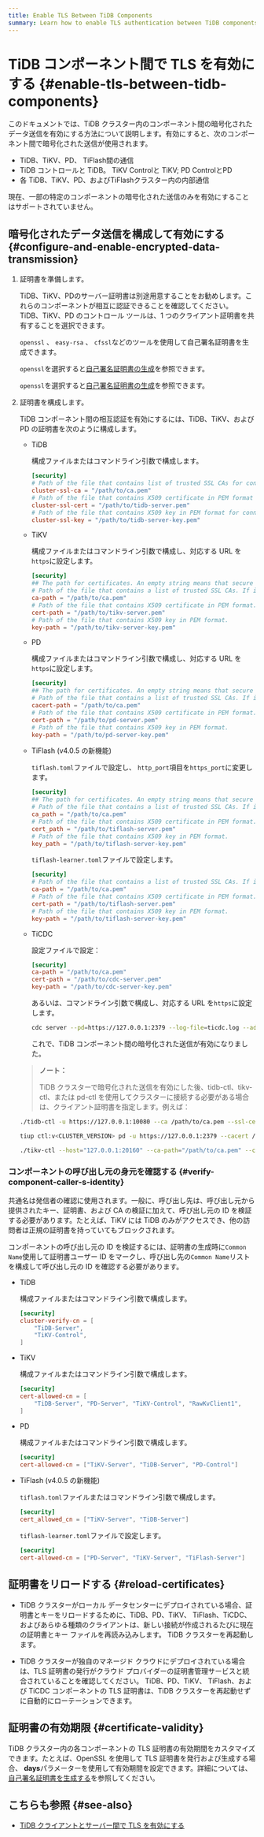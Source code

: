```yaml
---
title: Enable TLS Between TiDB Components
summary: Learn how to enable TLS authentication between TiDB components.
---
```


# TiDB コンポーネント間で TLS を有効にする {#enable-tls-between-tidb-components}

このドキュメントでは、TiDB クラスター内のコンポーネント間の暗号化されたデータ送信を有効にする方法について説明します。有効にすると、次のコンポーネント間で暗号化された送信が使用されます。

-   TiDB、TiKV、PD、 TiFlash間の通信
-   TiDB コントロールと TiDB。 TiKV Controlと TiKV; PD ControlとPD
-   各 TiDB、TiKV、PD、およびTiFlashクラスター内の内部通信

現在、一部の特定のコンポーネントの暗号化された送信のみを有効にすることはサポートされていません。

## 暗号化されたデータ送信を構成して有効にする {#configure-and-enable-encrypted-data-transmission}

1.  証明書を準備します。

    TiDB、TiKV、PDのサーバー証明書は別途用意することをお勧めします。これらのコンポーネントが相互に認証できることを確認してください。 TiDB、TiKV、PD のコントロール ツールは、1 つのクライアント証明書を共有することを選択できます。

    `openssl` 、 `easy-rsa` 、 `cfssl`などのツールを使用して自己署名証明書を生成できます。

    <CustomContent platform="tidb">

    `openssl`を選択すると[自己署名証明書の生成](/generate-self-signed-certificates.md)を参照できます。

    </CustomContent>

    <CustomContent platform="tidb-cloud">

    `openssl`を選択すると[自己署名証明書の生成](https://docs.pingcap.com/tidb/stable/generate-self-signed-certificates)を参照できます。

    </CustomContent>

2.  証明書を構成します。

    TiDB コンポーネント間の相互認証を有効にするには、TiDB、TiKV、および PD の証明書を次のように構成します。

    -   TiDB

        構成ファイルまたはコマンドライン引数で構成します。

        ```toml
        [security]
        # Path of the file that contains list of trusted SSL CAs for connection with cluster components.
        cluster-ssl-ca = "/path/to/ca.pem"
        # Path of the file that contains X509 certificate in PEM format for connection with cluster components.
        cluster-ssl-cert = "/path/to/tidb-server.pem"
        # Path of the file that contains X509 key in PEM format for connection with cluster components.
        cluster-ssl-key = "/path/to/tidb-server-key.pem"
        ```

    -   TiKV

        構成ファイルまたはコマンドライン引数で構成し、対応する URL を`https`に設定します。

        ```toml
        [security]
        ## The path for certificates. An empty string means that secure connections are disabled.
        # Path of the file that contains a list of trusted SSL CAs. If it is set, the following settings `cert_path` and `key_path` are also needed.
        ca-path = "/path/to/ca.pem"
        # Path of the file that contains X509 certificate in PEM format.
        cert-path = "/path/to/tikv-server.pem"
        # Path of the file that contains X509 key in PEM format.
        key-path = "/path/to/tikv-server-key.pem"
        ```

    -   PD

        構成ファイルまたはコマンドライン引数で構成し、対応する URL を`https`に設定します。

        ```toml
        [security]
        ## The path for certificates. An empty string means that secure connections are disabled.
        # Path of the file that contains a list of trusted SSL CAs. If it is set, the following settings `cert_path` and `key_path` are also needed.
        cacert-path = "/path/to/ca.pem"
        # Path of the file that contains X509 certificate in PEM format.
        cert-path = "/path/to/pd-server.pem"
        # Path of the file that contains X509 key in PEM format.
        key-path = "/path/to/pd-server-key.pem"
        ```

    -   TiFlash (v4.0.5 の新機能)

        `tiflash.toml`ファイルで設定し、 `http_port`項目を`https_port`に変更します。

        ```toml
        [security]
        ## The path for certificates. An empty string means that secure connections are disabled.
        # Path of the file that contains a list of trusted SSL CAs. If it is set, the following settings `cert_path` and `key_path` are also needed.
        ca_path = "/path/to/ca.pem"
        # Path of the file that contains X509 certificate in PEM format.
        cert_path = "/path/to/tiflash-server.pem"
        # Path of the file that contains X509 key in PEM format.
        key_path = "/path/to/tiflash-server-key.pem"
        ```

        `tiflash-learner.toml`ファイルで設定します。

        ```toml
        [security]
        # Path of the file that contains a list of trusted SSL CAs. If it is set, the following settings `cert_path` and `key_path` are also needed.
        ca-path = "/path/to/ca.pem"
        # Path of the file that contains X509 certificate in PEM format.
        cert-path = "/path/to/tiflash-server.pem"
        # Path of the file that contains X509 key in PEM format.
        key-path = "/path/to/tiflash-server-key.pem"
        ```

    -   TiCDC

        設定ファイルで設定：

        ```toml
        [security]
        ca-path = "/path/to/ca.pem"
        cert-path = "/path/to/cdc-server.pem"
        key-path = "/path/to/cdc-server-key.pem"
        ```

        あるいは、コマンドライン引数で構成し、対応する URL を`https`に設定します。

        
        ```bash
        cdc server --pd=https://127.0.0.1:2379 --log-file=ticdc.log --addr=0.0.0.0:8301 --advertise-addr=127.0.0.1:8301 --ca=/path/to/ca.pem --cert=/path/to/ticdc-cert.pem --key=/path/to/ticdc-key.pem
        ```

        これで、TiDB コンポーネント間の暗号化された送信が有効になりました。

    > **ノート：**
    >
    > TiDB クラスターで暗号化された送信を有効にした後、tidb-ctl、tikv-ctl、または pd-ctl を使用してクラスターに接続する必要がある場合は、クライアント証明書を指定します。例えば：

    
    ```bash
    ./tidb-ctl -u https://127.0.0.1:10080 --ca /path/to/ca.pem --ssl-cert /path/to/client.pem --ssl-key /path/to/client-key.pem
    ```

    
    ```bash
    tiup ctl:v<CLUSTER_VERSION> pd -u https://127.0.0.1:2379 --cacert /path/to/ca.pem --cert /path/to/client.pem --key /path/to/client-key.pem
    ```

    
    ```bash
    ./tikv-ctl --host="127.0.0.1:20160" --ca-path="/path/to/ca.pem" --cert-path="/path/to/client.pem" --key-path="/path/to/clinet-key.pem"
    ```

### コンポーネントの呼び出し元の身元を確認する {#verify-component-caller-s-identity}

共通名は発信者の確認に使用されます。一般に、呼び出し先は、呼び出し元から提供されたキー、証明書、および CA の検証に加えて、呼び出し元の ID を検証する必要があります。たとえば、TiKV には TiDB のみがアクセスでき、他の訪問者は正規の証明書を持っていてもブロックされます。

コンポーネントの呼び出し元の ID を検証するには、証明書の生成時に`Common Name`使用して証明書ユーザー ID をマークし、呼び出し先の`Common Name`リストを構成して呼び出し元の ID を確認する必要があります。

-   TiDB

    構成ファイルまたはコマンドライン引数で構成します。

    ```toml
    [security]
    cluster-verify-cn = [
        "TiDB-Server",
        "TiKV-Control",
    ]
    ```

-   TiKV

    構成ファイルまたはコマンドライン引数で構成します。

    ```toml
    [security]
    cert-allowed-cn = [
        "TiDB-Server", "PD-Server", "TiKV-Control", "RawKvClient1",
    ]
    ```

-   PD

    構成ファイルまたはコマンドライン引数で構成します。

    ```toml
    [security]
    cert-allowed-cn = ["TiKV-Server", "TiDB-Server", "PD-Control"]
    ```

-   TiFlash (v4.0.5 の新機能)

    `tiflash.toml`ファイルまたはコマンドライン引数で構成します。

    ```toml
    [security]
    cert_allowed_cn = ["TiKV-Server", "TiDB-Server"]
    ```

    `tiflash-learner.toml`ファイルで設定します。

    ```toml
    [security]
    cert-allowed-cn = ["PD-Server", "TiKV-Server", "TiFlash-Server"]
    ```

## 証明書をリロードする {#reload-certificates}

-   TiDB クラスターがローカル データセンターにデプロイされている場合、証明書とキーをリロードするために、TiDB、PD、TiKV、 TiFlash、TiCDC、およびあらゆる種類のクライアントは、新しい接続が作成されるたびに現在の証明書とキー ファイルを再読み込みします。 TiDB クラスターを再起動します。

-   TiDB クラスターが独自のマネージド クラウドにデプロイされている場合は、TLS 証明書の発行がクラウド プロバイダーの証明書管理サービスと統合されていることを確認してください。 TiDB、PD、TiKV、 TiFlash、および TiCDC コンポーネントの TLS 証明書は、TiDB クラスターを再起動せずに自動的にローテーションできます。

## 証明書の有効期限 {#certificate-validity}

TiDB クラスター内の各コンポーネントの TLS 証明書の有効期間をカスタマイズできます。たとえば、OpenSSL を使用して TLS 証明書を発行および生成する場合、 **days**パラメーターを使用して有効期間を設定できます。詳細については、 [自己署名証明書を生成する](/generate-self-signed-certificates.md)を参照してください。

## こちらも参照 {#see-also}

-   [TiDB クライアントとサーバー間で TLS を有効にする](/enable-tls-between-clients-and-servers.md)
